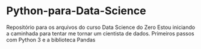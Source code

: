 # Python-para-Data-Science
Repositório para os arquivos do curso Data Science do Zero
Estou iniciando a caminhada para tentar me tornar um cientista de dados.
Primeiros passos com Python 3 e a biblioteca Pandas
